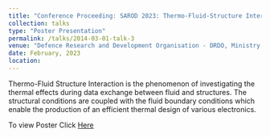 ```yaml
---
title: "Conference Proceeding: SAROD 2023: Thermo-Fluid-Structure Interaction of an Electric Bulb using MSC CoSim"
collection: talks
type: "Poster Presentation"
permalink: /talks/2014-03-01-talk-3
venue: "Defence Research and Development Organisation - DRDO, Ministry of Defence, Government of India"
date: February, 2023
location: 
---
```

Thermo-Fluid Structure Interaction is the phenomenon of investigating the thermal effects during data exchange between
fluid and structures. The structural conditions are coupled with the fluid boundary conditions which enable the production
of an efficient thermal design of various electronics.

To view Poster Click [Here](https://drive.google.com/file/d/1a0UT-VSFGA5LLG_g-H3EajRJ-0r0lkrp/view?usp=sharing)
